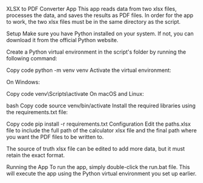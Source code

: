 XLSX to PDF Converter App
This app reads data from two xlsx files, processes the data, and saves the results as PDF files. In order for the app to work, the two xlsx files must be in the same directory as the script.

Setup
Make sure you have Python installed on your system. If not, you can download it from the official Python website.

Create a Python virtual environment in the script's folder by running the following command:

Copy code
python -m venv venv
Activate the virtual environment:

On Windows:

Copy code
venv\Scripts\activate
On macOS and Linux:

bash
Copy code
source venv/bin/activate
Install the required libraries using the requirements.txt file:

Copy code
pip install -r requirements.txt
Configuration
Edit the paths.xlsx file to include the full path of the calculator xlsx file and the final path where you want the PDF files to be written to.

The source of truth xlsx file can be edited to add more data, but it must retain the exact format.

Running the App
To run the app, simply double-click the run.bat file. This will execute the app using the Python virtual environment you set up earlier.